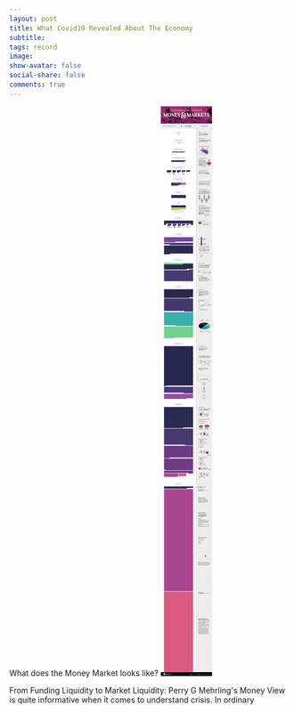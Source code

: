 ```yaml
---
layout: post
title: What Covid19 Revealed About The Economy
subtitle:
tags: record
image:
show-avatar: false
social-share: false
comments: true
---
```

What does the Money Market looks like?
![2](/assets/img/all-the-worlds-money.png)



From Funding Liquidity to Market Liquidity:
Perry G Mehrling's Money View is quite informative when it comes to understand crisis. In ordinary

